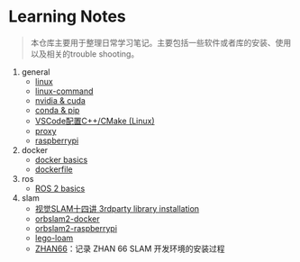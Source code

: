 # Learning Notes
> 本仓库主要用于整理日常学习笔记。主要包括一些软件或者库的安装、使用以及相关的trouble shooting。

1. general
   - [linux](general/linux.md)
   - [linux-command](general/linux-command.md)
   - [nvidia & cuda](general/nvidia-cuda.md)
   - [conda & pip](general/conda-pip.md)
   - [VSCode配置C++/CMake (Linux)](general/vscode-c++-cmake.md)
   - [proxy](general/proxy.md)
   - [raspberrypi](general/raspberrypi.md)
2. docker
   - [docker basics](docker/docker.md)
   - [dockerfile](docker/write-dockerfile.md)
3. ros
   - [ROS 2 basics](ros/ros2.md)
4. slam
   - [视觉SLAM十四讲 3rdparty library installation](slam/slambook2-3rdparty.md)
   - [orbslam2-docker](slam/orbslam2/orbslam2-docker.md)
   - [orbslam2-raspberrypi](slam/orbslam2/orbslam2-raspberrypi.md)
   - [lego-loam](slam/lego-loam/lego-loam.md)
   - [ZHAN66](slam/ZHAN66.md)：记录 ZHAN 66 SLAM 开发环境的安装过程